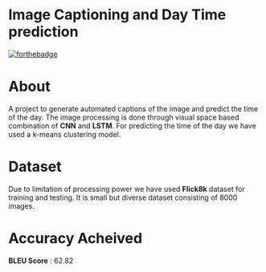 # Image Captioning and Day Time prediction
[![forthebadge](https://forthebadge.com/images/badges/made-with-python.svg)](https://forthebadge.com)

# About
A project to generate automated captions of the image and predict the time of the day. The image processing is done through visual space based combination of **CNN** and **LSTM**. For predicting the time of the day we have used a k-means clustering model.

# Dataset
Due to limitation of processing power we have used **Flick8k** dataset for training and testing. It is small but diverse dataset consisting  of 8000 images.

# Accuracy Acheived

**BLEU Score** : 62.82
